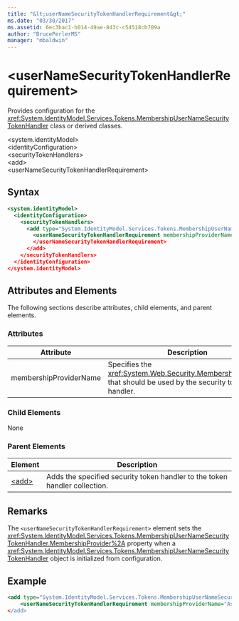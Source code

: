```yaml
---
title: "&lt;userNameSecurityTokenHandlerRequirement&gt;"
ms.date: "03/30/2017"
ms.assetid: 6ec3bac1-b014-49ae-843c-c54518cb709a
author: "BrucePerlerMS"
manager: "mbaldwin"
---
```

# &lt;userNameSecurityTokenHandlerRequirement&gt;
Provides configuration for the <xref:System.IdentityModel.Services.Tokens.MembershipUserNameSecurityTokenHandler> class or derived classes.  

 \<system.identityModel>  
\<identityConfiguration>  
\<securityTokenHandlers>  
\<add>  
\<userNameSecurityTokenHandlerRequirement>  

## Syntax  

```xml  
<system.identityModel>  
  <identityConfiguration>  
    <securityTokenHandlers>  
      <add type="System.IdentityModel.Services.Tokens.MembershipUserNameSecurityTokenHandler, System.IdentityModel.Services">  
        <userNameSecurityTokenHandlerRequirement membershipProviderName=xs:string >  
        </userNameSecurityTokenHandlerRequirement>  
      </add>  
    </securityTokenHandlers>  
  </identityConfiguration>  
</system.identityModel>  
```  

## Attributes and Elements  
 The following sections describe attributes, child elements, and parent elements.  

### Attributes  


|Attribute|Description|  
|---------------|-----------------|  
|membershipProviderName|Specifies the <xref:System.Web.Security.MembershipProvider> that should be used by the security token handler.|  

### Child Elements  
 None  

### Parent Elements  


|Element|Description|  
|-------------|-----------------|  
|[\<add>](../../../../../docs/framework/configure-apps/file-schema/windows-identity-foundation/add.md)|Adds the specified security token handler to the token handler collection.|  

## Remarks  
 The `<userNameSecurityTokenHandlerRequirement>` element sets the <xref:System.IdentityModel.Services.Tokens.MembershipUserNameSecurityTokenHandler.MembershipProvider%2A> property when a <xref:System.IdentityModel.Services.Tokens.MembershipUserNameSecurityTokenHandler> object is initialized from configuration.  

## Example  

```xml  
<add type="System.IdentityModel.Services.Tokens.MembershipUserNameSecurityTokenHandler, System.IdentityModel.Services">  
    <userNameSecurityTokenHandlerRequirement membershipProviderName="AspNetSqlProvider/>  
</add>  
```
